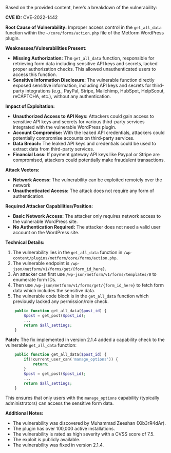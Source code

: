 Based on the provided content, here's a breakdown of the vulnerability:

**CVE ID:** CVE-2022-1442

**Root Cause of Vulnerability:** Improper access control in the `get_all_data` function within the `~/core/forms/action.php` file of the Metform WordPress plugin.

**Weaknesses/Vulnerabilities Present:**
*   **Missing Authorization:** The `get_all_data` function, responsible for retrieving form data including sensitive API keys and secrets, lacked proper authorization checks. This allowed unauthenticated users to access this function.
*   **Sensitive Information Disclosure:** The vulnerable function directly exposed sensitive information, including API keys and secrets for third-party integrations (e.g., PayPal, Stripe, Mailchimp, HubSpot, HelpScout, reCAPTCHA, etc.), without any authentication.

**Impact of Exploitation:**
*   **Unauthorized Access to API Keys:** Attackers could gain access to sensitive API keys and secrets for various third-party services integrated with the vulnerable WordPress plugin.
*   **Account Compromise:** With the leaked API credentials, attackers could potentially compromise accounts on third-party services.
*   **Data Breach:** The leaked API keys and credentials could be used to extract data from third-party services.
*   **Financial Loss:** If payment gateway API keys like Paypal or Stripe are compromised, attackers could potentially make fraudulent transactions.

**Attack Vectors:**
*   **Network Access:** The vulnerability can be exploited remotely over the network
*   **Unauthenticated Access:** The attack does not require any form of authentication.

**Required Attacker Capabilities/Position:**
*   **Basic Network Access:** The attacker only requires network access to the vulnerable WordPress site.
*   **No Authentication Required:** The attacker does not need a valid user account on the WordPress site.

**Technical Details:**

1.  The vulnerability lies in the `get_all_data` function in `/wp-content/plugins/metform/core/forms/action.php`.
2.  The vulnerable endpoint is `/wp-json/metform/v1/forms/get/{form_id_here}`.
3.  An attacker can first use `/wp-json/metform/v1/forms/templates/0` to enumerate form IDs.
4.  Then use `/wp-json/metform/v1/forms/get/{form_id_here}` to fetch form data which includes the sensitive data.
5.  The vulnerable code block is in the `get_all_data` function which previously lacked any permission/role check.

```php
	public function get_all_data($post_id) {
		$post = get_post($post_id);
        ...
		return $all_settings;
	}
```

**Patch:**
The fix implemented in version 2.1.4 added a capability check to the vulnerable `get_all_data` function:
```php
	public function get_all_data($post_id) {
        if(!current_user_can('manage_options')) {
            return;
        }
		$post = get_post($post_id);
        ...
		return $all_settings;
	}
```
This ensures that only users with the `manage_options` capability (typically administrators) can access the sensitive form data.

**Additional Notes:**
*   The vulnerability was discovered by Muhammad Zeeshan (Xib3rR4dAr).
*   The plugin has over 100,000 active installations.
*   The vulnerability is rated as high severity with a CVSS score of 7.5.
*   The exploit is publicly available.
*   The vulnerability was fixed in version 2.1.4.